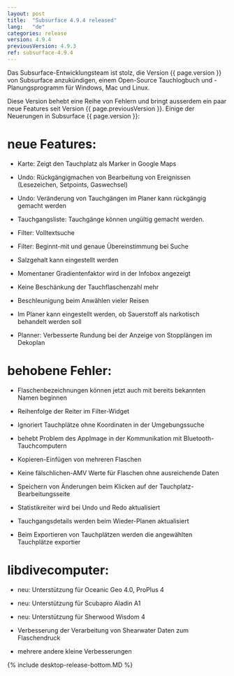 ```yaml
---
layout: post
title:  "Subsurface 4.9.4 released"
lang:   "de"
categories: release
version: 4.9.4
previousVersion: 4.9.3
ref: subsurface-4.9.4
---
```


Das Subsurface-Entwicklungsteam ist stolz, die Version {{ page.version }} von Subsurface anzukündigen, einem Open-Source Tauchlogbuch und -Planungsprogramm für Windows, Mac und Linux.

Diese Version behebt eine Reihe von Fehlern und bringt ausserdem ein paar neue Features seit Version {{ page.previousVersion }}. Einige der Neuerungen in Subsurface {{ page.version }}:

# neue Features:

  - Karte: Zeigt den Tauchplatz als Marker in Google Maps

  - Undo: Rückgängigmachen von Bearbeitung von Ereignissen
    (Lesezeichen, Setpoints, Gaswechsel)

  - Undo: Veränderung von Tauchgängen im Planer kann rückgängig
    gemacht werden

  - Tauchgangsliste: Tauchgänge können ungültig gemacht werden.

  - Filter: Volltextsuche

  - Filter: Beginnt-mit und genaue Übereinstimmung bei Suche

  - Salzgehalt kann eingestellt werden

  - Momentaner Gradientenfaktor wird in der Infobox angezeigt

  - Keine Beschänkung der Tauchflaschenzahl mehr

  - Beschleunigung beim Anwählen vieler Reisen

  - Im Planer kann eingestellt werden, ob Sauerstoff als narkotisch
    behandelt werden soll

  - Planner: Verbesserte Rundung bei der Anzeige von Stopplängen im Dekoplan

# behobene Fehler:

  - Flaschenbezeichnungen können jetzt auch mit bereits bekannten
    Namen beginnen

  - Reihenfolge der Reiter im Filter-Widget

  - Ignoriert Tauchplätze ohne Koordinaten in der Umgebungssuche

  - behebt Problem des AppImage in der Kommunikation mit Bluetooth-Tauchcomputern

  - Kopieren-Einfügen von mehreren Flaschen

  - Keine fälschlichen-AMV Werte für Flaschen ohne ausreichende Daten

  - Speichern von Änderungen beim Klicken auf der Tauchplatz-Bearbeitungsseite

  - Statistikreiter wird bei Undo und Redo aktualisiert

  - Tauchgangsdetails werden beim Wieder-Planen aktualisiert

  - Beim Exportieren von Tauchplätzen werden die angewählten
    Tauchplätze exportier

# libdivecomputer:

  - neu: Unterstützung für Oceanic Geo 4.0, ProPlus 4

  - neu: Unterstützung für Scubapro Aladin A1

  - neu: Unterstützung für Sherwood Wisdom 4

  - Verbesserung der Verarbeitung von Shearwater Daten zum Flaschendruck

  - mehrere andere kleine Verbesserungen

{% include desktop-release-bottom.MD %}
